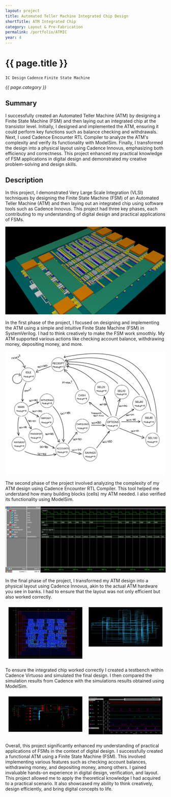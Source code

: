 ```yaml
---
layout: project
title: Automated Teller Machine Integrated Chip Design
shortTitle: ATM Integrated Chip
category: Layout & Pre-Fabrication
permalink: /portfolio/ATMIC
year: 4
---
```



# {{ page.title }}

`IC Design` `Cadence` `Finite State Machine`

*{{ page.category }}*

## Summary

I successfully created an Automated Teller Machine (ATM) by designing a Finite State Machine (FSM) and then laying out an integrated chip at the transistor level. Initially, I designed and implemented the ATM, ensuring it could perform key functions such as balance checking and withdrawals. Next, I used Cadence Encounter RTL Compiler to analyze the ATM's complexity and verify its functionality with ModelSim. Finally, I transformed the design into a physical layout using Cadence Innovus, emphasizing both efficiency and correctness. This project enhanced my practical knowledge of FSM applications in digital design and demonstrated my creative problem-solving and design skills.

## Description

In this project, I demonstrated Very Large Scale Integration (VLSI) techniques by designing the Finite State Machine (FSM) of an Automated Teller Machine (ATM) and then laying out an integrated chip using software tools such as Cadence Innovus. This project had three key phases, each contributing to my understanding of digital design and practical applications of FSMs.

![Integrated Chip](/assets/images/ATMIC/IC.png)

In the first phase of the project, I focused on designing and implementing the ATM using a simple and intuitive Finite State Machine (FSM) in SystemVerilog. I had to think creatively to make the FSM work smoothly. My ATM supported various actions like checking account balance, withdrawing money, depositing money, and more.

![FSM Flow Diagram](/assets/images/ATMIC/fsmFD.jpg)

The second phase of the project involved analyzing the complexity of my ATM design using Cadence Encounter RTL Compiler. This tool helped me understand how many building blocks (cells) my ATM needed. I also verified its functionality using ModelSim.

![Image](/assets/images/ATMIC/modelSimWave.png)

In the final phase of the project, I transformed my ATM design into a physical layout using Cadence Innovus, akin to the actual ATM hardware you see in banks. I had to ensure that the layout was not only efficient but also worked correctly.

<div style="display: flex;">
    <div style="flex: 50%; padding: 10px;">
        <img src="/assets/images/ATMIC/fsmLayout.png" alt="Image" width="100%">
    </div>
    <div style="flex: 50%; padding: 10px;">
        <img src="/assets/images/ATMIC/fsmSchematic.png" alt="Image" width="100%">
    </div>
</div>

To ensure the integrated chip worked correctly I created a testbench within Cadence Virtuoso and simulated the final design. I then compared the simulation results from Cadence with the simulations results obtained using ModelSim.

<div style="display: flex;">
    <div style="flex: 50%; padding: 10px;">
        <img src="/assets/images/ATMIC/fsmTestBench.png" alt="Image" width="100%">
    </div>
    <div style="flex: 50%; padding: 10px;">
        <img src="/assets/images/ATMIC/cadenceWave.png" alt="Image" width="100%">
    </div>
</div>

Overall, this project significantly enhanced my understanding of practical applications of FSMs in the context of digital design. I successfully created a functional ATM using a Finite State Machine (FSM). This involved implementing various features such as checking account balances, withdrawing money, and depositing money, among others. I gained invaluable hands-on experience in digital design, verification, and layout. This project allowed me to apply the theoretical knowledge I had acquired to a practical scenario. It also showcased my ability to think creatively, design efficiently, and bring digital concepts to life.
